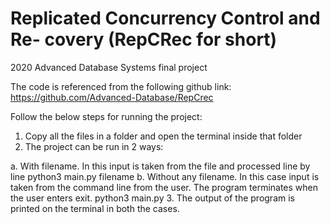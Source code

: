 # Replicated Concurrency Control and Re- covery (RepCRec for short)
2020 Advanced Database Systems final project

The code is referenced from the following github link: https://github.com/Advanced-Database/RepCrec


Follow the below steps for running the project:
1. Copy all the files in a folder and open the terminal inside that folder
2. The project can be run in 2 ways:

  a. With filename. In this input is taken from the file and processed line by line
python3 main.py filename
  b. Without any filename. In this case input is taken from the command line from the user. The program terminates when the user enters exit.
python3 main.py
3. The output of the program is printed on the terminal in both the cases.
